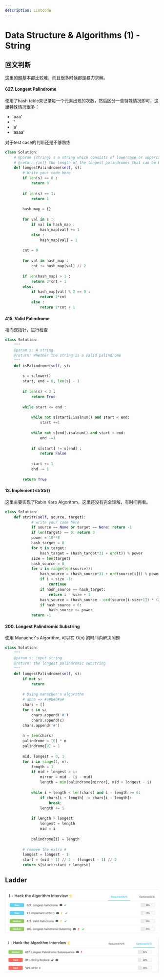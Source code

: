 ```yaml
---
description: Lintcode
---
```


# Data Structure & Algorithms \(1\) - String

## 回文判断

这里的题基本都比较难，而且很多时候都是暴力求解。

#### 627. Longest Palindrome

使用了hash table来记录每一个元素出现的次数，然后区分一些特殊情况即可，这里特殊情况很多：

* 'aaa'
* ''
* 'a'
* 'aaaa'

对于test case的判断还是不够熟练

```python
class Solution:
    # @param {string} s a string which consists of lowercase or uppercase letters
    # @return {int} the length of the longest palindromes that can be built
    def longestPalindrome(self, s):
        # Write your code here
        if len(s) == 0 :
            return 0
            
        if len(s) == 1:
            return 1
        
        hash_map = {}
        
        for val in s :
            if val in hash_map :
                hash_map[val] += 1 
            else :
                hash_map[val] = 1
        
        cnt = 0
        
        for val in hash_map :
            cnt += hash_map[val] // 2
            
        if len(hash_map) > 1 :
            return 2*cnt + 1
        else:
            if hash_map[val] % 2 == 0 :
                return 2*cnt
            else :
                return 2*cnt + 1
```

#### 415. Valid Palindrome

相向双指针，进行检查

```python
class Solution:
    """
    @param s: A string
    @return: Whether the string is a valid palindrome
    """
    def isPalindrome(self, s):
        
        s = s.lower()
        start, end = 0, len(s) - 1
        
        if len(s) < 2 :
            return True
        
        while start <= end :
            
            while not s[start].isalnum() and start < end:
                start +=1
                
            while not s[end].isalnum() and start < end:
                end -=1
            
            if s[start] != s[end] :
                return False
            
            start += 1
            end -= 1
            
        return True

```

#### 13. Implement strStr\(\)

这里主要实现了Rabin Karp Algorithm，这里还没有完全理解，有时间再看。

```python
class Solution:
    def strStr(self, source, target):
            # write your code here
            if source == None or target == None: return -1
            if len(target) == 0: return 0
            power = 10**8 
            hash_target = 0
            for t in target:
                hash_target = (hash_target*31 + ord(t)) % power
            size = len(target)
            hash_source = 0 
            for i in range(len(source)):
                hash_source = (hash_source*31 + ord(source[i])) % power
                if i < size -1:
                    continue
                if hash_source == hash_target:
                    return i - size + 1 
                hash_source = (hash_source - ord(source[i-size+1]) * (31 ** (size-1)) ) % power
                if hash_source < 0:
                    hash_source += power
            return -1
```

#### 200. Longest Palindromic Substring

使用 Manacher's Algorithm, 可以在 O\(n\) 的时间内解决问题

```python
class Solution:
    """
    @param s: input string
    @return: the longest palindromic substring
    """
    def longestPalindrome(self, s):
        if not s:
            return

        # Using manacher's algorithm
        # abba => #a#b#b#a#
        chars = []
        for c in s:
            chars.append('#')
            chars.append(c)
        chars.append('#')
        
        n = len(chars)
        palindrome = [0] * n
        palindrome[0] = 1
        
        mid, longest = 0, 1
        for i in range(1, n):
            length = 1
            if mid + longest > i:
                mirror = mid - (i - mid)
                length = min(palindrome[mirror], mid + longest - i)

            while i + length < len(chars) and i - length >= 0:
                if chars[i + length] != chars[i - length]:
                    break;
                length += 1
            
            if length > longest:
                longest = length
                mid = i
            
            palindrome[i] = length
        
        # remove the extra #
        longest = longest - 1
        start = (mid - 1) // 2 - (longest - 1) // 2
        return s[start:start + longest]
```

## Ladder

![](../../.gitbook/assets/screen-shot-2018-09-23-at-10.49.15-am.png)

![](../../.gitbook/assets/screen-shot-2018-09-23-at-10.49.19-am.png)

